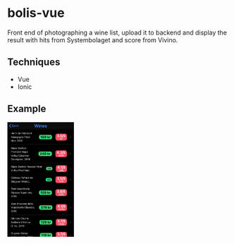 # bolis-vue
Front end of photographing a wine list, upload it to backend and display the result with hits from Systembolaget and score from Vivino.

## Techniques
* Vue
* Ionic

## Example
<img src="https://github.com/toby7/bolis-vue/blob/master/example.jpg?raw=true" style="max-width: 30%;"/>

